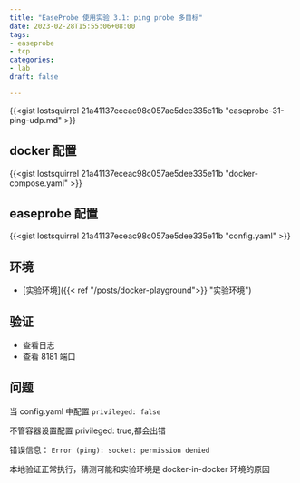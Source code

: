 ```yaml
---
title: "EaseProbe 使用实验 3.1: ping probe 多目标"
date: 2023-02-28T15:55:06+08:00
tags:
- easeprobe
- tcp
categories:
- lab
draft: false

---
```

{{<gist lostsquirrel 21a41137eceac98c057ae5dee335e11b "easeprobe-31-ping-udp.md" >}}

## docker 配置
{{<gist lostsquirrel 21a41137eceac98c057ae5dee335e11b "docker-compose.yaml" >}}

## easeprobe 配置
{{<gist lostsquirrel 21a41137eceac98c057ae5dee335e11b "config.yaml" >}}

## 环境

- [实验环境]({{< ref "/posts/docker-playground">}} "实验环境")

## 验证

- 查看日志
- 查看 8181 端口

## 问题

当 config.yaml 中配置 `privileged: false`

不管容器设置配置 privileged: true,都会出错

错误信息： `Error (ping): socket: permission denied`

本地验证正常执行，猜测可能和实验环境是 docker-in-docker 环境的原因